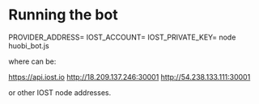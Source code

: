 # Running the bot

PROVIDER_ADDRESS=<provider> IOST_ACCOUNT=<account> IOST_PRIVATE_KEY=<privatekey> node huobi_bot.js

where <provider> can be:

https://api.iost.io
http://18.209.137.246:30001
http://54.238.133.111:30001

or other IOST node addresses.
